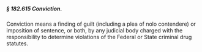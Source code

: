 ##### § 182.615 Conviction. #####

Conviction means a finding of guilt (including a plea of nolo contendere) or imposition of sentence, or both, by any judicial body charged with the responsibility to determine violations of the Federal or State criminal drug statutes.